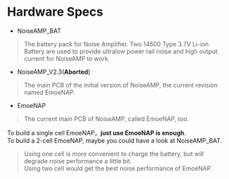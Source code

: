 # Hardware Specs

- NoiseAMP_BAT
> The battery pack for Noise Amplifier. Two 14500 Type 3.7V Li-ion Battery are used to provide ultralow power rail noise and high output current for NoiseAMP to work.

- NoiseAMP_V2.3(**Aborted**)
> The main PCB of the initial version of NoiseAMP, the current revision named EmoeNAP.

- EmoeNAP
> The current main PCB of NoiseAMP, called EmoeNAP, too.
  

To build a single cell EmoeNAP，**just use EmoeNAP is enough**.  
To build a 2-cell EmoeNAP, maybe you could have a look at NoiseAMP_BAT.

> Using one cell is more convenient to charge the battery, but will degrade noise performance a little bit.  
> Using two cell would get the best noise performance of EmoeNAP.

